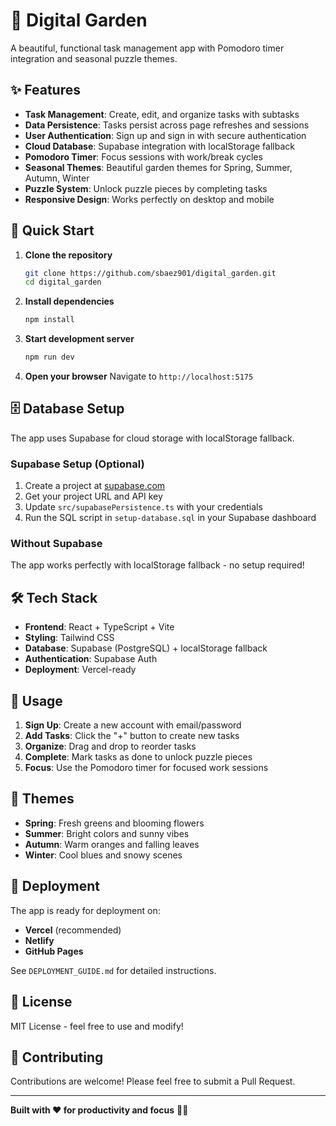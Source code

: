 # 🌱 Digital Garden

A beautiful, functional task management app with Pomodoro timer integration and seasonal puzzle themes.

## ✨ Features

- **Task Management**: Create, edit, and organize tasks with subtasks
- **Data Persistence**: Tasks persist across page refreshes and sessions
- **User Authentication**: Sign up and sign in with secure authentication
- **Cloud Database**: Supabase integration with localStorage fallback
- **Pomodoro Timer**: Focus sessions with work/break cycles
- **Seasonal Themes**: Beautiful garden themes for Spring, Summer, Autumn, Winter
- **Puzzle System**: Unlock puzzle pieces by completing tasks
- **Responsive Design**: Works perfectly on desktop and mobile

## 🚀 Quick Start

1. **Clone the repository**
   ```bash
   git clone https://github.com/sbaez901/digital_garden.git
   cd digital_garden
   ```

2. **Install dependencies**
   ```bash
   npm install
   ```

3. **Start development server**
   ```bash
   npm run dev
   ```

4. **Open your browser**
   Navigate to `http://localhost:5175`

## 🗄️ Database Setup

The app uses Supabase for cloud storage with localStorage fallback.

### Supabase Setup (Optional)
1. Create a project at [supabase.com](https://supabase.com)
2. Get your project URL and API key
3. Update `src/supabasePersistence.ts` with your credentials
4. Run the SQL script in `setup-database.sql` in your Supabase dashboard

### Without Supabase
The app works perfectly with localStorage fallback - no setup required!

## 🛠️ Tech Stack

- **Frontend**: React + TypeScript + Vite
- **Styling**: Tailwind CSS
- **Database**: Supabase (PostgreSQL) + localStorage fallback
- **Authentication**: Supabase Auth
- **Deployment**: Vercel-ready

## 📱 Usage

1. **Sign Up**: Create a new account with email/password
2. **Add Tasks**: Click the "+" button to create new tasks
3. **Organize**: Drag and drop to reorder tasks
4. **Complete**: Mark tasks as done to unlock puzzle pieces
5. **Focus**: Use the Pomodoro timer for focused work sessions

## 🎨 Themes

- **Spring**: Fresh greens and blooming flowers
- **Summer**: Bright colors and sunny vibes
- **Autumn**: Warm oranges and falling leaves
- **Winter**: Cool blues and snowy scenes

## 🚀 Deployment

The app is ready for deployment on:
- **Vercel** (recommended)
- **Netlify**
- **GitHub Pages**

See `DEPLOYMENT_GUIDE.md` for detailed instructions.

## 📄 License

MIT License - feel free to use and modify!

## 🤝 Contributing

Contributions are welcome! Please feel free to submit a Pull Request.

---

**Built with ❤️ for productivity and focus** 🌱✨
